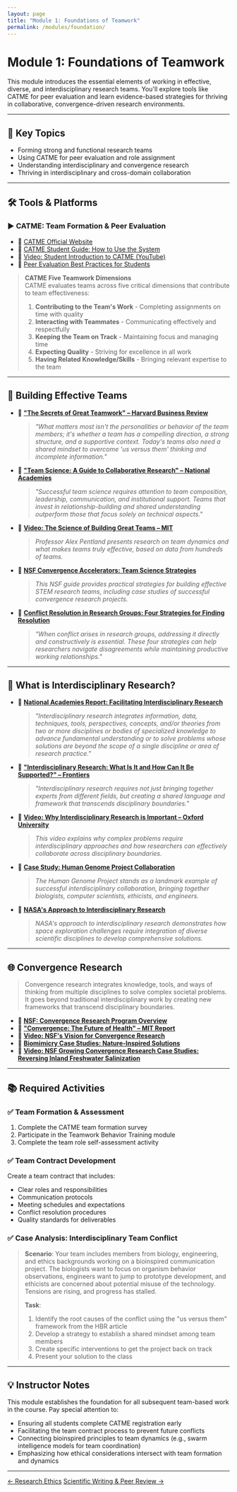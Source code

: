 ```yaml
---
layout: page
title: "Module 1: Foundations of Teamwork"
permalink: /modules/foundation/
---
```


# Module 1: Foundations of Teamwork  

This module introduces the essential elements of working in effective, diverse, and interdisciplinary research teams. You'll explore tools like CATME for peer evaluation and learn evidence-based strategies for thriving in collaborative, convergence-driven research environments.

---

## 📌 Key Topics

- Forming strong and functional research teams  
- Using CATME for peer evaluation and role assignment  
- Understanding interdisciplinary and convergence research  
- Thriving in interdisciplinary and cross-domain collaboration  

---

## 🛠️ Tools & Platforms

### ▶️ CATME: Team Formation & Peer Evaluation

- 🔗 [CATME Official Website](https://info.catme.org/)
- 📄 [CATME Student Guide: How to Use the System](https://info.catme.org/student/student-help/)
- 🎥 [Video: Student Introduction to CATME (YouTube)](https://www.youtube.com/watch?v=mLTBtksrTFY)
- 📄 [Peer Evaluation Best Practices for Students](https://info.catme.org/student/student-help/peer-evaluation/)

> **CATME Five Teamwork Dimensions**  
> CATME evaluates teams across five critical dimensions that contribute to team effectiveness:
> 1. **Contributing to the Team's Work** - Completing assignments on time with quality
> 2. **Interacting with Teammates** - Communicating effectively and respectfully
> 3. **Keeping the Team on Track** - Maintaining focus and managing time
> 4. **Expecting Quality** - Striving for excellence in all work
> 5. **Having Related Knowledge/Skills** - Bringing relevant expertise to the team

---

## 👥 Building Effective Teams

- 📄 [**"The Secrets of Great Teamwork" – Harvard Business Review**](https://hbr.org/2016/06/the-secrets-of-great-teamwork)
  > *"What matters most isn't the personalities or behavior of the team members; it's whether a team has a compelling direction, a strong structure, and a supportive context. Today's teams also need a shared mindset to overcome 'us versus them' thinking and incomplete information."*
  
- 📄 [**"Team Science: A Guide to Collaborative Research" – National Academies**](https://www.nationalacademies.org/keck/committee-on-the-principles-of-scientific-inquiry/team-science)
  > *"Successful team science requires attention to team composition, leadership, communication, and institutional support. Teams that invest in relationship-building and shared understanding outperform those that focus solely on technical aspects."*

- 🎥 [**Video: The Science of Building Great Teams – MIT**](https://www.youtube.com/watch?v=VHRj7LkA8E8)
  > *Professor Alex Pentland presents research on team dynamics and what makes teams truly effective, based on data from hundreds of teams.*

- 📄 [**NSF Convergence Accelerators: Team Science Strategies**](https://www.nsf.gov/pubs/2018/nsf18045/nsf18045.pdf)
  > *This NSF guide provides practical strategies for building effective STEM research teams, including case studies of successful convergence research projects.*

- 📄 [**Conflict Resolution in Research Groups: Four Strategies for Finding Resolution**](https://www.science.org/content/article/conflict-your-research-group-here-are-four-strategies-finding-resolution)
  > *"When conflict arises in research groups, addressing it directly and constructively is essential. These four strategies can help researchers navigate disagreements while maintaining productive working relationships."*

---

## 🔬 What is Interdisciplinary Research?

- 📄 [**National Academies Report: Facilitating Interdisciplinary Research**](https://nap.nationalacademies.org/catalog/11153/facilitating-interdisciplinary-research)
  > *"Interdisciplinary research integrates information, data, techniques, tools, perspectives, concepts, and/or theories from two or more disciplines or bodies of specialized knowledge to advance fundamental understanding or to solve problems whose solutions are beyond the scope of a single discipline or area of research practice."*

- 📄 [**"Interdisciplinary Research: What Is It and How Can It Be Supported?" – Frontiers**](https://www.frontiersin.org/articles/10.3389/feduc.2020.00079/full)
  > *"Interdisciplinary research requires not just bringing together experts from different fields, but creating a shared language and framework that transcends disciplinary boundaries."*

- 🎥 [**Video: Why Interdisciplinary Research is Important – Oxford University**](https://www.youtube.com/watch?v=9YfYkIeQ5qA)
  > *This video explains why complex problems require interdisciplinary approaches and how researchers can effectively collaborate across disciplinary boundaries.*

- 📄 [**Case Study: Human Genome Project Collaboration**](https://www.genome.gov/about-genomics/educational-resources/fact-sheets/human-genome-project)
  > *The Human Genome Project stands as a landmark example of successful interdisciplinary collaboration, bringing together biologists, computer scientists, ethicists, and engineers.*

- 📄 [**NASA's Approach to Interdisciplinary Research**](https://science.nasa.gov/science-research/research-infrastructure/interdisciplinary-research)
  > *NASA's approach to interdisciplinary research demonstrates how space exploration challenges require integration of diverse scientific disciplines to develop comprehensive solutions.*

---

## 🌐 Convergence Research

> Convergence research integrates knowledge, tools, and ways of thinking from multiple disciplines to solve complex societal problems. It goes beyond traditional interdisciplinary work by creating new frameworks that transcend disciplinary boundaries.

- 📄 [**NSF: Convergence Research Program Overview**](https://www.nsf.gov/od/oia/convergence/index.jsp)
- 📄 [**"Convergence: The Future of Health" – MIT Report**](https://www.aplu.org/wp-content/uploads/convergence_futureofHealth.pdf)
- 🎥 [**Video: NSF's Vision for Convergence Research**](https://www.youtube.com/watch?v=8BNc1d4WSdQ)
- 📄 [**Biomimicry Case Studies: Nature-Inspired Solutions**](https://biomimicry.org/what-is-biomimicry/)
- 🎥 [**Video: NSF Growing Convergence Research Case Studies: Reversing Inland Freshwater Salinization**](https://www.youtube.com/watch?v=XuhH3Qir4kM)

---

## 📚 Required Activities

### ✅ Team Formation & Assessment
1. Complete the CATME team formation survey
2. Participate in the Teamwork Behavior Training module
3. Complete the team role self-assessment activity

### ✅ Team Contract Development
Create a team contract that includes:
- Clear roles and responsibilities
- Communication protocols
- Meeting schedules and expectations
- Conflict resolution procedures
- Quality standards for deliverables

### ✅ Case Analysis: Interdisciplinary Team Conflict
> **Scenario**: Your team includes members from biology, engineering, and ethics backgrounds working on a bioinspired communication project. The biologists want to focus on organism behavior observations, engineers want to jump to prototype development, and ethicists are concerned about potential misuse of the technology. Tensions are rising, and progress has stalled.
> 
> **Task**: 
> 1. Identify the root causes of the conflict using the "us versus them" framework from the HBR article
> 2. Develop a strategy to establish a shared mindset among team members
> 3. Create specific interventions to get the project back on track
> 4. Present your solution to the class

---

## 💡 Instructor Notes

This module establishes the foundation for all subsequent team-based work in the course. Pay special attention to:
- Ensuring all students complete CATME registration early
- Facilitating the team contract process to prevent future conflicts
- Connecting bioinspired principles to team dynamics (e.g., swarm intelligence models for team coordination)
- Emphasizing how ethical considerations intersect with team formation and dynamics

---

<div class="module-nav">
  <a href="../ethics/" class="btn">← Research Ethics</a>
  <a href="../paper/" class="btn">Scientific Writing & Peer Review →</a>
</div>
